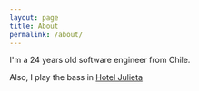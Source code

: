 ```yaml
---
layout: page
title: About
permalink: /about/
---
```


I'm a 24 years old software engineer from Chile.

Also, I play the bass in [Hotel Julieta](http://fb.com/HotelJulieta)
